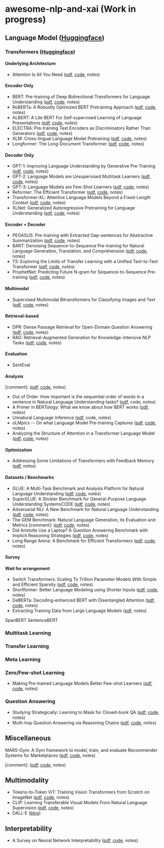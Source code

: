 # awesome-nlp-and-xai (Work in progress)

## Language Model ([Huggingface](https://huggingface.co/transformers/model_summary.html))

### Transformers ([Huggingface](https://huggingface.co/transformers/index.html))

#### Underlying Architecture

* Attention Is All You Need ([pdf](https://arxiv.org/pdf/1706.03762.pdf), [code](https://github.com/tensorflow/tensor2tensor), notes)

#### Encoder Only

* BERT: Pre-training of Deep Bidirectional Transformers for Language Understanding ([pdf](https://arxiv.org/pdf/1810.04805.pdf), [code](https://github.com/google-research/bert), notes)
* RoBERTa: A Robustly Optimized BERT Pretraining Approach ([pdf](https://arxiv.org/pdf/1907.11692.pdf), [code](https://github.com/pytorch/fairseq/blob/master/examples/roberta/README.md), notes)
* ALBERT: A Lite BERT For Self-supervised Learning of Language Presentations ([pdf](https://arxiv.org/pdf/1909.11942.pdf), [code](https://github.com/google-research/ALBERT), notes)
* ELECTRA: Pre-training Text Encoders as Discriminators Rather Than Generators ([pdf](https://arxiv.org/pdf/2003.10555.pdf), [code](https://github.com/google-research/electra), notes)
* XLM: Cross-lingual Language Model Pretraining ([pdf](https://arxiv.org/pdf/1901.07291.pdf), [code](https://github.com/facebookresearch/XLM), notes) 
* Longformer: The Long-Document Transformer ([pdf](https://arxiv.org/pdf/2004.05150.pdf), [code](https://github.com/allenai/longformer), notes)

#### Decoder Only

* GPT-1: Improving Language Understanding by Generative Pre-Training ([pdf](https://cdn.openai.com/research-covers/language-unsupervised/language_understanding_paper.pdf), [code](https://github.com/openai/finetune-transformer-lm), notes)
* GPT-2: Language Models are Unsupervised Multitask Learners ([pdf](https://cdn.openai.com/better-language-models/language_models_are_unsupervised_multitask_learners.pdf), [code](https://github.com/openai/gpt-2), notes)
* GPT-3: Language Models are Few-Shot Learners ([pdf](https://arxiv.org/pdf/2005.14165.pdf), [code](https://github.com/openai/gpt-3), notes)
* Reformer: The Efficient Transformer ([pdf](https://arxiv.org/pdf/2001.04451.pdf), [code](https://github.com/google/trax), notes)
* Transformer-XL: Attentive Language Models Beyond a Fixed-Length Context ([pdf](https://arxiv.org/pdf/1901.02860.pdf), [code](https://github.com/kimiyoung/transformer-xl?utm_source=catalyzex.com), notes)
* XLNet: Generalized Autoregressive Pretraining for Language Understanding ([pdf](https://arxiv.org/pdf/1906.08237.pdf), [code](https://github.com/zihangdai/xlnet), notes)

#### Encoder + Decoder 

* PEGASUS: Pre-training with Extracted Gap-sentences for Abstractive Summarization ([pdf](https://arxiv.org/pdf/1912.08777.pdf), [code](https://github.com/google-research/pegasus), notes)
* BART: Denoising Sequence-to-Sequence Pre-training for Natural Language Generation, Translation, and Comprehension ([pdf](https://arxiv.org/pdf/1910.13461.pdf), [code](https://github.com/pytorch/fairseq/blob/master/examples/bart/README.md), notes)
* T5: Exploring the Limits of Transfer Learning with a Unified Text-to-Text Transformer ([pdf](https://arxiv.org/pdf/1910.10683.pdf), [code](https://github.com/google-research/text-to-text-transfer-transformer), notes)
* ProphetNet: Predicting Future N-gram for Sequence-to-Sequence Pre-training ([pdf](https://arxiv.org/pdf/2001.04063.pdf), [code](https://github.com/microsoft/ProphetNet), notes) 
 
#### Multimodal

* Supervised Multimodal Bitransformers for Classifying Images and Text ([pdf](https://arxiv.org/pdf/1909.02950.pdf), [code](https://github.com/facebookresearch/mmbt), notes)

#### Retrieval-based

* DPR: Dense Passage Retrieval for Open-Domain Question Answering ([pdf](https://arxiv.org/pdf/2004.04906.pdf), [code](https://github.com/facebookresearch/DPR), notes)
* RAG: Retrieval-Augmented Generation for Knowledge-Intensive NLP Tasks ([pdf](https://arxiv.org/pdf/2005.11401.pdf), [code](https://huggingface.co/transformers/model_doc/rag.html), notes)

#### Evaluation

* SentEval

#### Analysis

[comment]: ([pdf](), [code](), notes)

* Out of Order: How important is the sequential order of words in a sentence in Natural Language Understanding tasks? ([pdf](https://arxiv.org/pdf/2012.15180.pdf), code, notes)
* A Primer in BERTology: What we know about how BERT works ([pdf](https://arxiv.org/pdf/2002.12327.pdf), notes)
* Unnatural Language Inference ([pdf](https://arxiv.org/pdf/2101.00010.pdf), code, notes)
* oLMpics -- On what Language Model Pre-training Captures ([pdf](https://arxiv.org/pdf/1912.13283.pdf), [code](https://github.com/alontalmor/oLMpics), notes)
* Analyzing the Structure of Attention in a Transformer Language Model ([pdf](https://www.aclweb.org/anthology/W19-4808.pdf), [code](), notes)

#### Optimization

* Addressing Some Limitations of Transformers with Feedback Memory ([pdf](https://arxiv.org/pdf/2002.09402.pdf), notes)

#### Datasets / Benchmarks

* GLUE: A Multi-Task Benchmark and Analysis Platform for Natural Language Understanding ([pdf](https://arxiv.org/pdf/1804.07461.pdf), [code](https://github.com/nyu-mll/GLUE-baselines), notes)
* SuperGLUE: A Stickier Benchmark for General-Purpose Language Understanding SystemsCODE ([pdf](https://arxiv.org/pdf/1905.00537.pdf), [code](https://github.com/nyu-mll/jiant), notes)
* Adversarial NLI: A New Benchmark for Natural Language Understanding ([pdf](https://arxiv.org/pdf/1910.14599.pdf), [code](https://github.com/facebookresearch/anli), notes)
* The GEM Benchmark: Natural Language Generation, its Evaluation and Metrics [comment]: ([pdf](https://arxiv.org/pdf/2102.01672.pdf), [code](), notes)
* Did Aristotle Use a Laptop? A Question Answering Benchmark with Implicit Reasoning Strategies ([pdf](https://arxiv.org/pdf/2101.02235.pdf), [code](), notes)
* Long Range Arena: A Benchmark for Efficient Transformers ([pdf](https://arxiv.org/pdf/2011.04006.pdf), [code](https://github.com/google-research/long-range-arena), notes)

#### Survey

#### Wait for arrangement

* Switch Transformers: Scaling To Trillion Parameter Models With Simple and Efficient Sparsity ([pdf](https://arxiv.org/pdf/2101.03961.pdf), [code](https://github.com/lab-ml/nn/tree/master/labml_nn/transformers/switch), notes)
* Shortformer: Better Language Modeling using Shorter Inputs ([pdf](https://arxiv.org/pdf/2012.15832.pdf), [code](https://github.com/ofirpress/shortformer), notes)
* DeBERTa: Decoding-enhanced BERT with Disentangled Attention ([pdf](https://arxiv.org/pdf/2006.03654.pdf), [code](https://github.com/microsoft/DeBERTa), notes)
* Extracting Training Data from Large Language Models ([pdf](https://arxiv.org/pdf/2012.07805.pdf), notes)
 
SpanBERT
SentenceBERT
 
### Multitask Learning

### Transfer Learning

### Meta Learning

### Zero/Few-shot Learning

* Making Pre-trained Language Models Better Few-shot Learners ([pdf](https://arxiv.org/pdf/2012.15723v1.pdf), [code](https://github.com/princeton-nlp/LM-BFF), notes)

### Question Answering

* Studying Strategically: Learning to Mask for Closed-book QA ([pdf](https://arxiv.org/pdf/2012.15856.pdf), [code](), notes) 
* Multi-hop Question Answering via Reasoning Chains ([pdf](https://arxiv.org/pdf/1910.02610.pdf), [code](), notes) 

## Miscellaneous

MARS-Gym: A Gym framework to model, train, and evaluate Recommender Systems for Marketplaces ([pdf](https://arxiv.org/pdf/2010.07035v1.pdf), [code](https://github.com/deeplearningbrasil/mars-gym), notes)


[comment]: ([pdf](), [code](), notes)

## Multimodality

* Tokens-to-Token ViT: Training Vision Transformers from Scratch on ImageNet ([pdf](https://arxiv.org/pdf/2101.11986.pdf), [code](https://github.com/yitu-opensource/T2T-ViT), notes)
* CLIP: Learning Transferable Visual Models From Natural Language Supervision ([pdf](https://cdn.openai.com/papers/Learning_Transferable_Visual_Models_From_Natural_Language_Supervision.pdf), [code](https://github.com/openai/CLIP), notes)
* DALL-E ([blog](https://openai.com/blog/dall-e/))


## Interpretability

* A Survey on Neural Network Interpretability ([pdf](https://arxiv.org/pdf/2012.14261.pdf), [code](), notes)



